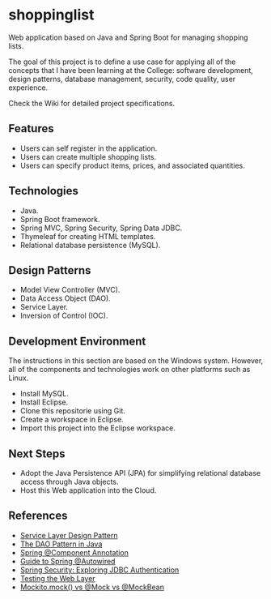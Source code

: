 # shoppinglist
Web application based on Java and Spring Boot for managing shopping lists.

The goal of this project is to define a use case for applying all of the concepts that I have been learning at the College: software development, design patterns, database management, security, code quality, user experience.

Check the Wiki for detailed project specifications.

## Features
* Users can self register in the application.
* Users can create multiple shopping lists.
* Users can specify product items, prices, and associated quantities.

## Technologies
* Java.
* Spring Boot framework.
* Spring MVC, Spring Security, Spring Data JDBC.
* Thymeleaf for creating HTML templates.
* Relational database persistence (MySQL).

## Design Patterns
* Model View Controller (MVC).
* Data Access Object (DAO).
* Service Layer.
* Inversion of Control (IOC).

## Development Environment
The instructions in this section are based on the Windows system.
However, all of the components and technologies work on other platforms such as Linux.

* Install MySQL.
* Install Eclipse.
* Clone this repositorie using Git.
* Create a workspace in Eclipse.
* Import this project into the Eclipse workspace.

## Next Steps
* Adopt the Java Persistence API (JPA) for simplifying relational database access through Java objects.
* Host this Web application into the Cloud. 

## References
* [Service Layer Design Pattern](https://java-design-patterns.com/patterns/service-layer/)
* [The DAO Pattern in Java](baeldung.com/java-dao-pattern)
* [Spring @Component Annotation](https://www.baeldung.com/spring-component-annotation)
* [Guide to Spring @Autowired](https://www.baeldung.com/spring-autowire)
* [Spring Security: Exploring JDBC Authentication](https://www.baeldung.com/spring-security-jdbc-authentication)
* [Testing the Web Layer](https://spring.io/guides/gs/testing-web/)
* [Mockito.mock() vs @Mock vs @MockBean](https://www.baeldung.com/java-spring-mockito-mock-mockbean)
